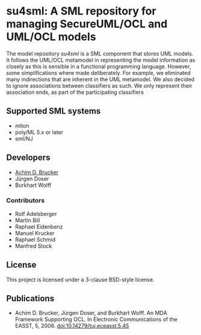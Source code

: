 # su4sml: A SML repository for managing SecureUML/OCL and UML/OCL models

The model repository *su4sml* is a SML component that stores UML
models.  It follows the UML/OCL metamodel in representing the model
information as closely as this is sensible in a functional programming
language. However, some simplifications where made deliberately. For
example, we eliminated many indirections that are inherent in the UML
metamodel. We also decided to ignore associations between classifiers
as such. We only represent their association ends, as part of the
participating classifiers

## Supported SML systems
* mlton 
* poly/ML 5.x or later
* sml/NJ

## Developers 
* [Achim D. Brucker](http://www.brucker.ch/)
* Jürgen Doser
* Burkhart Wolff

### Contributors
* Rolf Adelsberger
* Martin Bill
* Raphael Eidenbenz
* Manuel Krucker
* Raphael Schmid
* Manfred Stock

## License
This project is licensed under a 3-clause BSD-style license.

## Publications
* Achim D. Brucker, Jürgen Doser, and Burkhart Wolff. An MDA Framework Supporting 
  OCL. In Electronic Communications of the EASST, 5, 2006.
  [doi:10.14279/tuj.eceasst.5.45](http://dx.doi.org/10.14279/tuj.eceasst.5.45)
